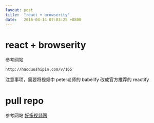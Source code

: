 ```yaml
---
layout: post
title:  "react + browserity"
date:   2016-04-14 07:03:25 +0800
---
```

# react + browserity
参考网站

    http://haoduoshipin.com/v/165



注意事项，需要将视频中 peter老师的 babelify 改成官方推荐的 reactify
# pull repo




参考网站
[好多视频网][video-link]

[video-link]: http://haoduoshipin.com/v/165
